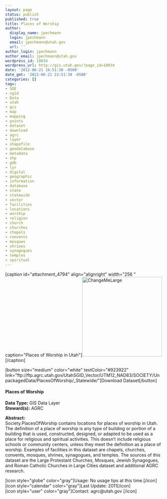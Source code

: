 ```yaml
---
layout: page
status: publish
published: true
title: Places of Worship
author:
  display_name: jpechmann
  login: jpechmann
  email: jpechmann@utah.gov
  url: ''
author_login: jpechmann
author_email: jpechmann@utah.gov
wordpress_id: 10034
wordpress_url: http://gis.utah.gov/?page_id=10034
date: '2012-06-21 16:51:38 -0500'
date_gmt: '2012-06-21 22:51:38 -0500'
categories: []
tags:
- SDE
- sgid
- Data
- utah
- gis
- map
- mapping
- points
- dataset
- download
- agrc
- layer
- shapefile
- geodatabase
- metadata
- shp
- gdb
- lyr
- digital
- geographic
- information
- database
- state
- statewide
- vector
- facilities
- locations
- worship
- religion
- church
- churches
- chapels
- convents
- mosques
- shrines
- synagogues
- temples
- spiritual
---
```

<p>[caption id="attachment_4794" align="alignright" width="256 " caption="Places of Worship in Utah"]<img class="size-full wp-image-4794" title="map" src="http://gis.utah.gov/wp-content/uploads/PlacesofWorship.png" alt="ChangeMeLarge" width="256" height="256" />[/caption]</p>
<p>[button size="medium" color="white" textColor="#923922" link="ftp://ftp.agrc.utah.gov/UtahSGID_Vector/UTM12_NAD83/SOCIETY/UnpackagedData/PlacesOfWorship/_Statewide/"]Download Dataset[/button]</p>
<h4><strong>Places of Worship</h4>
<p></strong></p>
<p><strong>Data Type:</strong> GIS Data Layer<br />
<strong>Steward(s):</strong> AGRC</p>
<p><strong>Abstract:</strong><br />
Society.PlacesOfWorship contains locations for places of worship in Utah. The definition of a place of worship is any type of building or portion of a building that is used, constructed, designed, or adapted to be used as a place for religious and spiritual activities. This doesn’t include religious schools or community centers, unless they meet the definition as a place of worship. Examples of facilities in this dataset are chapels, churches, convents, mosques, shrines, synagogues, and temples. The sources of this dataset are the Large Protestant Churches, Mosques, Jewish Synagogues, and Roman Catholic Churches in Large Cities dataset and additional AGRC research. </p>
<p>[icon style="globe" color="gray"]Usage: No usage tips at this time.[/icon]<br />
[icon style="calendar" color="gray"]Last Update: 2011[/icon]<br />
[icon style="user" color="gray"]Contact: agrc@utah.gov [/icon]</p>
